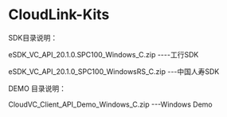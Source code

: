 # CloudLink-Kits

SDK目录说明：

eSDK_VC_API_20.1.0.SPC100_Windows_C.zip  ----工行SDK

eSDK_VC_API_20.1.0_SPC100_WindowsRS_C.zip   ---中国人寿SDK

DEMO 目录说明：

CloudVC_Client_API_Demo_Windows_C.zip     ---Windows Demo
